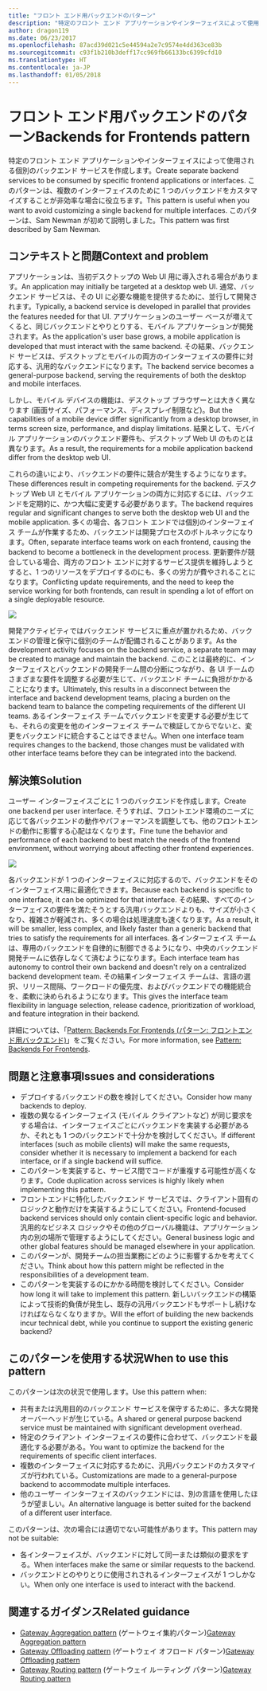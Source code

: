 ```yaml
---
title: "フロント エンド用バックエンドのパターン"
description: "特定のフロント エンド アプリケーションやインターフェイスによって使用される個別のバックエンド サービスを作成します。"
author: dragon119
ms.date: 06/23/2017
ms.openlocfilehash: 87acd39d021c5e44594a2e7c9574e4dd363ce83b
ms.sourcegitcommit: c93f1b210b3deff17cc969fb66133bc6399cfd10
ms.translationtype: HT
ms.contentlocale: ja-JP
ms.lasthandoff: 01/05/2018
---
```

# <a name="backends-for-frontends-pattern"></a><span data-ttu-id="15f92-103">フロント エンド用バックエンドのパターン</span><span class="sxs-lookup"><span data-stu-id="15f92-103">Backends for Frontends pattern</span></span>

<span data-ttu-id="15f92-104">特定のフロント エンド アプリケーションやインターフェイスによって使用される個別のバックエンド サービスを作成します。</span><span class="sxs-lookup"><span data-stu-id="15f92-104">Create separate backend services to be consumed by specific frontend applications or interfaces.</span></span> <span data-ttu-id="15f92-105">このパターンは、複数のインターフェイスのために 1 つのバックエンドをカスタマイズすることが非効率な場合に役立ちます。</span><span class="sxs-lookup"><span data-stu-id="15f92-105">This pattern is useful when you want to avoid customizing a single backend for multiple interfaces.</span></span> <span data-ttu-id="15f92-106">このパターンは、Sam Newman が初めて説明しました。</span><span class="sxs-lookup"><span data-stu-id="15f92-106">This pattern was first described by Sam Newman.</span></span>

## <a name="context-and-problem"></a><span data-ttu-id="15f92-107">コンテキストと問題</span><span class="sxs-lookup"><span data-stu-id="15f92-107">Context and problem</span></span>

<span data-ttu-id="15f92-108">アプリケーションは、当初デスクトップの Web UI 用に導入される場合があります。</span><span class="sxs-lookup"><span data-stu-id="15f92-108">An application may initially be targeted at a desktop web UI.</span></span> <span data-ttu-id="15f92-109">通常、バックエンド サービスは、その UI に必要な機能を提供するために、並行して開発されます。</span><span class="sxs-lookup"><span data-stu-id="15f92-109">Typically, a backend service is developed in parallel that provides the features needed for that UI.</span></span> <span data-ttu-id="15f92-110">アプリケーションのユーザー ベースが増えてくると、同じバックエンドとやりとりする、モバイル アプリケーションが開発されます。</span><span class="sxs-lookup"><span data-stu-id="15f92-110">As the application's user base grows, a mobile application is developed that must interact with the same backend.</span></span> <span data-ttu-id="15f92-111">その結果、バックエンド サービスは、デスクトップとモバイルの両方のインターフェイスの要件に対応する、汎用的なバックエンドになります。</span><span class="sxs-lookup"><span data-stu-id="15f92-111">The backend service becomes a general-purpose backend, serving the requirements of both the desktop and mobile interfaces.</span></span>

<span data-ttu-id="15f92-112">しかし、モバイル デバイスの機能は、デスクトップ ブラウザーとは大きく異なります (画面サイズ、パフォーマンス、ディスプレイ制限など)。</span><span class="sxs-lookup"><span data-stu-id="15f92-112">But the capabilities of a mobile device differ significantly from a desktop browser, in terms screen size, performance, and display limitations.</span></span> <span data-ttu-id="15f92-113">結果として、モバイル アプリケーションのバックエンド要件も、デスクトップ Web UI のものとは異なります。</span><span class="sxs-lookup"><span data-stu-id="15f92-113">As a result, the requirements for a mobile application backend differ from the desktop web UI.</span></span> 

<span data-ttu-id="15f92-114">これらの違いにより、バックエンドの要件に競合が発生するようになります。</span><span class="sxs-lookup"><span data-stu-id="15f92-114">These differences result in competing requirements for the backend.</span></span> <span data-ttu-id="15f92-115">デスクトップ Web UI とモバイル アプリケーションの両方に対応するには、バックエンドを定期的に、かつ大幅に変更する必要があります。</span><span class="sxs-lookup"><span data-stu-id="15f92-115">The backend requires regular and significant changes to serve both the desktop web UI and the mobile application.</span></span> <span data-ttu-id="15f92-116">多くの場合、各フロント エンドでは個別のインターフェイス チームが作業するため、バックエンドは開発プロセスのボトルネックになります。</span><span class="sxs-lookup"><span data-stu-id="15f92-116">Often, separate interface teams work on each frontend, causing the backend to become a bottleneck in the development process.</span></span> <span data-ttu-id="15f92-117">更新要件が競合している場合、両方のフロント エンドに対するサービス提供を維持しようとすると、1 つのリソースをデプロイするのにも、多くの労力が費やされることになります。</span><span class="sxs-lookup"><span data-stu-id="15f92-117">Conflicting update requirements, and the need to keep the service working for both frontends, can result in spending a lot of effort on a single deployable resource.</span></span>

![](./_images/backend-for-frontend.png) 

<span data-ttu-id="15f92-118">開発アクティビティではバックエンド サービスに重点が置かれるため、バックエンドの管理と保守に個別のチームが配備されることがあります。</span><span class="sxs-lookup"><span data-stu-id="15f92-118">As the development activity focuses on the backend service, a separate team may be created to manage and maintain the backend.</span></span> <span data-ttu-id="15f92-119">このことは最終的に、インターフェイスとバックエンドの開発チーム間の分断につながり、各 UI チームのさまざまな要件を調整する必要が生じて、バックエンド チームに負担がかかることになります。</span><span class="sxs-lookup"><span data-stu-id="15f92-119">Ultimately, this results in a disconnect between the interface and backend development teams, placing a burden on the backend team to balance the competing requirements of the different UI teams.</span></span> <span data-ttu-id="15f92-120">あるインターフェイス チームでバックエンドを変更する必要が生じても、それらの変更を他のインターフェイス チームで検証してからでないと、変更をバックエンドに統合することはできません。</span><span class="sxs-lookup"><span data-stu-id="15f92-120">When one interface team requires changes to the backend, those changes must be validated with other interface teams before they can be integrated into the backend.</span></span> 

## <a name="solution"></a><span data-ttu-id="15f92-121">解決策</span><span class="sxs-lookup"><span data-stu-id="15f92-121">Solution</span></span>

<span data-ttu-id="15f92-122">ユーザー インターフェイスごとに 1 つのバックエンドを作成します。</span><span class="sxs-lookup"><span data-stu-id="15f92-122">Create one backend per user interface.</span></span> <span data-ttu-id="15f92-123">そうすれば、フロントエンド環境のニーズに応じて各バックエンドの動作やパフォーマンスを調整しても、他のフロントエンドの動作に影響する心配はなくなります。</span><span class="sxs-lookup"><span data-stu-id="15f92-123">Fine tune the behavior and performance of each backend to best match the needs of the frontend environment, without worrying about affecting other frontend experiences.</span></span>

![](./_images/backend-for-frontend-example.png) 

<span data-ttu-id="15f92-124">各バックエンドが 1 つのインターフェイスに対応するので、バックエンドをそのインターフェイス用に最適化できます。</span><span class="sxs-lookup"><span data-stu-id="15f92-124">Because each backend is specific to one interface, it can be optimized for that interface.</span></span> <span data-ttu-id="15f92-125">その結果、すべてのインターフェイスの要件を満たそうとする汎用バックエンドよりも、サイズが小さくなり、複雑さが軽減され、多くの場合は処理速度も速くなります。</span><span class="sxs-lookup"><span data-stu-id="15f92-125">As a result, it will be smaller, less complex, and likely faster than a generic backend that tries to satisfy the requirements for all interfaces.</span></span> <span data-ttu-id="15f92-126">各インターフェイス チームは、専用のバックエンドを自律的に制御できるようになり、中央のバックエンド開発チームに依存しなくて済むようになります。</span><span class="sxs-lookup"><span data-stu-id="15f92-126">Each interface team has autonomy to control their own backend and doesn't rely on a centralized backend development team.</span></span> <span data-ttu-id="15f92-127">その結果インターフェイス チームは、言語の選択、リリース間隔、ワークロードの優先度、およびバックエンドでの機能統合を、柔軟に決められるようになります。</span><span class="sxs-lookup"><span data-stu-id="15f92-127">This gives the interface team flexibility in language selection, release cadence, prioritization of workload, and feature integration in their backend.</span></span>

<span data-ttu-id="15f92-128">詳細については、「[Pattern: Backends For Frontends (パターン: フロントエンド用バックエンド)](http://samnewman.io/patterns/architectural/bff/)」をご覧ください。</span><span class="sxs-lookup"><span data-stu-id="15f92-128">For more information, see [Pattern: Backends For Frontends](http://samnewman.io/patterns/architectural/bff/).</span></span>

## <a name="issues-and-considerations"></a><span data-ttu-id="15f92-129">問題と注意事項</span><span class="sxs-lookup"><span data-stu-id="15f92-129">Issues and considerations</span></span>

- <span data-ttu-id="15f92-130">デプロイするバックエンドの数を検討してください。</span><span class="sxs-lookup"><span data-stu-id="15f92-130">Consider how many backends to deploy.</span></span>
- <span data-ttu-id="15f92-131">複数の異なるインターフェイス (モバイル クライアントなど) が同じ要求をする場合は、インターフェイスごとにバックエンドを実装する必要があるか、それとも 1 つのバックエンドで十分かを検討してください。</span><span class="sxs-lookup"><span data-stu-id="15f92-131">If different interfaces (such as mobile clients) will make the same requests, consider whether it is necessary to implement a backend for each interface, or if a single backend will suffice.</span></span>
- <span data-ttu-id="15f92-132">このパターンを実装すると、サービス間でコードが重複する可能性が高くなります。</span><span class="sxs-lookup"><span data-stu-id="15f92-132">Code duplication across services is highly likely when implementing this pattern.</span></span>
- <span data-ttu-id="15f92-133">フロントエンドに特化したバックエンド サービスでは、クライアント固有のロジックと動作だけを実装するようにしてください。</span><span class="sxs-lookup"><span data-stu-id="15f92-133">Frontend-focused backend services should only contain client-specific logic and behavior.</span></span> <span data-ttu-id="15f92-134">汎用的なビジネス ロジックやその他のグローバル機能は、アプリケーション内の別の場所で管理するようにしてください。</span><span class="sxs-lookup"><span data-stu-id="15f92-134">General business logic and other global features should be managed elsewhere in your application.</span></span>
- <span data-ttu-id="15f92-135">このパターンが、開発チームの担当業務にどのように影響するかを考えてください。</span><span class="sxs-lookup"><span data-stu-id="15f92-135">Think about how this pattern might be reflected in the responsibilities of a development team.</span></span>
- <span data-ttu-id="15f92-136">このパターンを実装するのにかかる時間を検討してください。</span><span class="sxs-lookup"><span data-stu-id="15f92-136">Consider how long it will take to implement this pattern.</span></span> <span data-ttu-id="15f92-137">新しいバックエンドの構築によって技術的負債が発生し、既存の汎用バックエンドもサポートし続けなければならなくなりますか。</span><span class="sxs-lookup"><span data-stu-id="15f92-137">Will the effort of building the new backends incur technical debt, while you continue to support the existing generic backend?</span></span>

## <a name="when-to-use-this-pattern"></a><span data-ttu-id="15f92-138">このパターンを使用する状況</span><span class="sxs-lookup"><span data-stu-id="15f92-138">When to use this pattern</span></span>

<span data-ttu-id="15f92-139">このパターンは次の状況で使用します。</span><span class="sxs-lookup"><span data-stu-id="15f92-139">Use this pattern when:</span></span>

- <span data-ttu-id="15f92-140">共有または汎用目的のバックエンド サービスを保守するために、多大な開発オーバーヘッドが生じている。</span><span class="sxs-lookup"><span data-stu-id="15f92-140">A shared or general purpose backend service must be maintained with significant development overhead.</span></span>
- <span data-ttu-id="15f92-141">特定のクライアント インターフェイスの要件に合わせて、バックエンドを最適化する必要がある。</span><span class="sxs-lookup"><span data-stu-id="15f92-141">You want to optimize the backend for the requirements of specific client interfaces.</span></span>
- <span data-ttu-id="15f92-142">複数のインターフェイスに対応するために、汎用バックエンドのカスタマイズが行われている。</span><span class="sxs-lookup"><span data-stu-id="15f92-142">Customizations are made to a general-purpose backend to accommodate multiple interfaces.</span></span>
- <span data-ttu-id="15f92-143">他のユーザー インターフェイスのバックエンドには、別の言語を使用したほうが望ましい。</span><span class="sxs-lookup"><span data-stu-id="15f92-143">An alternative language is better suited for the backend of a different user interface.</span></span>

<span data-ttu-id="15f92-144">このパターンは、次の場合には適切でない可能性があります。</span><span class="sxs-lookup"><span data-stu-id="15f92-144">This pattern may not be suitable:</span></span>

- <span data-ttu-id="15f92-145">各インターフェイスが、バックエンドに対して同一または類似の要求をする。</span><span class="sxs-lookup"><span data-stu-id="15f92-145">When interfaces make the same or similar requests to the backend.</span></span>
- <span data-ttu-id="15f92-146">バックエンドとのやりとりに使用されされるインターフェイスが 1 つしかない。</span><span class="sxs-lookup"><span data-stu-id="15f92-146">When only one interface is used to interact with the backend.</span></span>

## <a name="related-guidance"></a><span data-ttu-id="15f92-147">関連するガイダンス</span><span class="sxs-lookup"><span data-stu-id="15f92-147">Related guidance</span></span>

- <span data-ttu-id="15f92-148">[Gateway Aggregation pattern](./gateway-aggregation.md) (ゲートウェイ集約パターン)</span><span class="sxs-lookup"><span data-stu-id="15f92-148">[Gateway Aggregation pattern](./gateway-aggregation.md)</span></span>
- <span data-ttu-id="15f92-149">[Gateway Offloading pattern](./gateway-offloading.md) (ゲートウェイ オフロード パターン)</span><span class="sxs-lookup"><span data-stu-id="15f92-149">[Gateway Offloading pattern](./gateway-offloading.md)</span></span>
- <span data-ttu-id="15f92-150">[Gateway Routing pattern](./gateway-routing.md) (ゲートウェイ ルーティング パターン)</span><span class="sxs-lookup"><span data-stu-id="15f92-150">[Gateway Routing pattern](./gateway-routing.md)</span></span>


